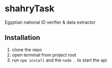 # shahryTask
Egyptian national ID verifier & data extractor

## Installation

1. clone the repo
2. open terminal from project root
3. run `npm install` and the `node .` to start the api
